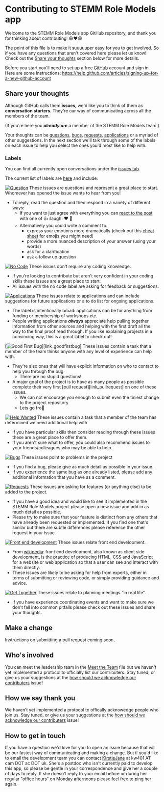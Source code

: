 # Contributing to STEMM Role Models app

Welcome to the STEMM Role Models app GitHub repository, and thank you for thinking about contributing! :smiley::heart::smiley:

The point of this file is to make it suuuuuper easy for you to get involved. So if you have any questions that aren't covered here please let us know! Check out the [Share your thoughts](#share-your-thoughts) section below for more details.

Before you start you'll need to set up a free [GitHub][link_github] account and sign in. Here are some instructions: https://help.github.com/articles/signing-up-for-a-new-github-account

## Share your thoughts

Although GitHub calls them **issues**, we'd like you to think of them as **conversation starters**. They're our way of communicating across all the members of the team.

(If you're here you ***already are*** a member of the STEMM Role Models team.)

Your thoughts can be [questions][link_question], [bugs][link_bugs], [requests][link_requests], [applications][link_applications] or a myriad of other suggestions. In the next section we'll talk through some of the labels on each issue to help you select the ones you'd most like to help with.

### Labels

You can find all currently open conversations under the [issues tab][link_issues].

The current list of labels are [here][link_labels] and include:

[![Question](https://img.shields.io/badge/-question-cc317c.svg)][link_question] These issues are questions and represent a great place to start. Whomever has opened the issue wants to hear from you! 
* To reply, read the question and then respond in a variety of different ways:
  * If you want to just agree with everything you can [react to the post][link_react] with one of :+1: :laugh: :heart: :tada:
  * Alternatively you could write a comment to:
    * express your emotions more dramatically (check out this [cheat sheet][link_emojis] for emojis you might need)
    * provide a more nuanced description of your answer (using your words)
    * ask for a clarification
    * ask a follow up question

[![No Code](https://img.shields.io/badge/-no%20code-207de5.svg)][link_nocode] These issues don't require any coding knowledge.
* If you're looking to contribute but aren't very confident in your coding skills these issues are a great place to start.
* All issues with the no code label are asking for feedback or suggestions.

[![Applications](https://img.shields.io/badge/-applications-d4c5f9.svg)][link_applications] These issues relate to applications and can include suggestions for future applications or a to do list for ongoing applications.
* The label is intentionally broad: applications can be for anything from funding or membership of workshops etc.
* People writing applications ***always*** appreciate help pulling together information from other sources and helping with the first draft all the way to the final proof read through. If you like explaining projects in a convincing way, this is a great label to check out!

[![Good First Bug](https://img.shields.io/badge/-good%20first%20bug-5319e7.svg)][link_goodfirstbug] These issues contain a task that a member of the team thinks anyone with any level of experience can help with.
* They're also ones that will have explicit information on who to contact to help you through the bug.
  * There are no stupid questions!
* A major goal of the project is to have as many people as possible complete their very first [pull request][link_pullrequest] on one of these issues.
  * We can not encourage you enough to submit even the tiniest change to the project repository
  * Lets go fro:tada: 

[![Help Wanted](https://img.shields.io/badge/-help%20wanted-159818.svg)][link_helpwanted] These issues contain a task that a member of the team has determined we need additional help with.
* If you have particular skills then consider reading through these issues these are a great place to offer them.
* If you aren't sure what to offer, you could also recommend issues to your friends/colleagues who may be able to help.
  
[![Bugs](https://img.shields.io/badge/-bugs-fc2929.svg)][link_bugs] These issues point to problems in the project
* If you find a bug, please give as much detail as possible in your issue.
* If you experience the same bug as one already listed, please add any additional information that you have as a comment.

[![Requests](https://img.shields.io/badge/-requests-fbca04.svg)][link_requests] These issues are asking for features (or anything else) to be added to the project.
* If you have a good idea and would like to see it implemented in the STEMM Role Models project please open a new issue and add in as much detail as possible.
* Please try to make sure that your feature is distinct from any others that have already been requested or implemented. If you find one that's similar but there are subtle differences please reference the other request in your issue.

[![Front end development](https://img.shields.io/badge/-front%20end%20dev-f7c6c7.svg)][link_frontenddev] These issues relate front end development.
* From [wikipedia][link_frontenddev_wiki]: front end development, also known as client side development, is the practice of producing HTML, CSS and JavaScript for a website or web application so that a user can see and interact with them directly.
* These issues are likely to be asking for help from experts, either in terms of submitting or reviewing code, or simply providing guidance and advice.

[![Get Together](https://img.shields.io/badge/-get%20together-feeda7.svg)][link_gettogether] These issues relate to planning meetings "in real life".
* If you have experience coordinating events and want to make sure we don't fall into common pitfalls please check out these issues and share your thoughts.

## Make a change

Instructions on submitting a pull request coming soon.

## Who's involved

You can meet the leadership team in the [Meet the Team][link_meettheteam] file but we haven't yet implemented a protocol to officially list our contributers. Stay tuned, or give us your suggestions at the [how should we acknowledge our contributers][link_howacknowledge] issue!

## How we say thank you

We haven't yet implemented a protocol to offically acknowedge people who join us. Stay tuned, or give us your suggestions at the [how should we acknowledge our contributers][link_howacknowledge] issue!

## How to get in touch

If you have a question we'd love for you to open an issue because that will be our fastest way of communicating and making a change. But if you'd like to email the development team you can contact [KirstieJane](https://github.com/KirstieJane) at kw401 AT cam DOT ac DOT uk. She's a postdoc who isn't currently paid to develop this app, so please be gentle in your correspondence and give her a couple of days to reply. If she doesn't reply to your email before or during her regular "office hours" on Monday afternoons please feel free to ping her again.

[link_github]: https://github.com/
[link_react]: https://github.com/blog/2119-add-reactions-to-pull-requests-issues-and-comments
[link_issues]: https://github.com/KirstieJane/STEMMRoleModels/issues
[link_labels]: https://github.com/KirstieJane/STEMMRoleModels/labels

[link_applications]: https://github.com/KirstieJane/STEMMRoleModels/labels/applications
[link_bugs]: https://github.com/KirstieJane/STEMMRoleModels/labels/bug
[link_frontenddev]: https://github.com/KirstieJane/STEMMRoleModels/labels/front%20end%20dev
[link_gettogether]: https://github.com/KirstieJane/STEMMRoleModels/labels/get%20together
[link_helpwanted]: https://github.com/KirstieJane/STEMMRoleModels/labels/help%20wanted
[link_nocode]: https://github.com/KirstieJane/STEMMRoleModels/labels/no%20code
[link_question]: https://github.com/KirstieJane/STEMMRoleModels/labels/question
[link_requests]: https://github.com/KirstieJane/STEMMRoleModels/labels/requests

[link_emojis]: http://www.emoji-cheat-sheet.com/
[link_meettheteam]: https://github.com/KirstieJane/STEMMRoleModels/blob/master/MeetTheTeam.md
[link_howacknowledge]: https://github.com/KirstieJane/STEMMRoleModels/issues/10
[link_frontenddev_wiki]: https://en.wikipedia.org/wiki/Front_end_development
